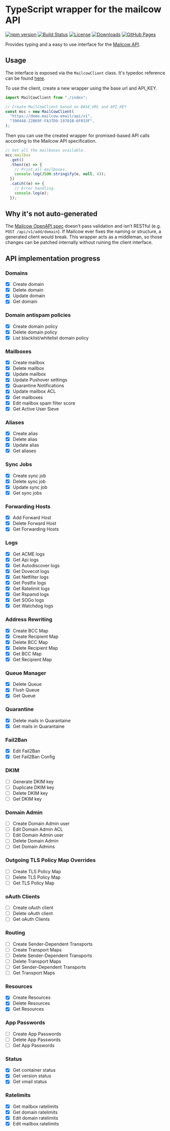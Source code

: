 
# TypeScript wrapper for the mailcow API
[![npm version](https://img.shields.io/npm/v/ts-mailcow-api)](https://www.npmjs.com/package/ts-mailcow-api)
[![Build Status](https://github.com/JustSamuel/ts-mailcow-api/actions/workflows/lint-and-build.yml/badge.svg)](https://github.com/JustSamuel/ts-mailcow-api/actions/workflows/lint-and-build.yml)
[![License](https://img.shields.io/npm/l/ts-mailcow-api)](https://github.com/JustSamuel/ts-mailcow-api/blob/main/LICENSE)
[![Downloads](https://img.shields.io/npm/dt/ts-mailcow-api)](https://www.npmjs.com/package/ts-mailcow-api)
[![GitHub Pages](https://img.shields.io/badge/view-GitHub%20Pages-blue?logo=github)](https://justsamuel.github.io/ts-mailcow-api/classes/MailcowClient.html)

Provides typing and a easy to use interface for the [Mailcow API](https://mailcow.docs.apiary.io/#).

## Usage

The interface is exposed via the `MailcowClient` class. It's typedoc reference can be found [here](https://justsamuel.github.io/ts-mailcow-api/classes/MailcowClient.html).

To use the client, create a new wrapper using the base url and API_KEY.

```ts
import MailCowClient from "./index";

// Create MailCowClient based on BASE_URL and API_KEY
const mcc = new MailCowClient(
  "https://demo.mailcow.email/api/v1",
  "390448-22B69F-FA37D9-19701B-6F033F",
);
```

Then you can use the created wrapper for promised-based API calls according to the Mailcow API specification.

```ts
// Get all the mailboxes available.
mcc.mailbox
  .get()
  .then((e) => {
    // Print all mailboxes.
    console.log(JSON.stringify(e, null, 4));
  })
  .catch((e) => {
    // Error handling.
    console.log(e);
  });
```

## Why it's not auto-generated

The [Mailcow OpenAPI spec](https://github.com/mailcow/mailcow-dockerized/blob/master/data/web/api/openapi.yaml) doesn’t pass validation and isn’t RESTful (e.g. `POST /api/v1/add/domain`).
If Mailcow ever fixes the naming or structure, a generated client would break.
This wrapper acts as a middleman, so those changes can be patched internally without ruining the client interface.


## API implementation progress

### Domains

- [x] Create domain
- [x] Delete domain
- [x] Update domain
- [x] Get domain

### Domain antispam policies

- [x] Create domain policy
- [x] Delete domain policy
- [x] List blacklist/whitelist domain policy

### Mailboxes

- [x] Create mailbox
- [x] Delete mailbox
- [x] Update mailbox
- [x] Update Pushover settings
- [x] Quarantine Notifications
- [x] Update mailbox ACL
- [x] Get mailboxes
- [x] Edit mailbox spam filter score
- [x] Get Active User Sieve

### Aliases

- [x] Create alias
- [x] Delete alias
- [x] Update alias
- [x] Get aliases

### Sync Jobs

- [x] Create sync job
- [x] Delete sync job
- [x] Update sync job
- [x] Get sync jobs

### Forwarding Hosts

- [x] Add Forward Host
- [x] Delete Forward Host
- [x] Get Forwarding Hosts

### Logs

- [x] Get ACME logs
- [x] Get Api logs
- [x] Get Autodiscover logs
- [x] Get Dovecot logs
- [x] Get Netfilter logs
- [x] Get Postfix logs
- [x] Get Ratelimit logs
- [x] Get Rspamd logs
- [x] Get SOGo logs
- [x] Get Watchdog logs

### Address Rewriting

- [x] Create BCC Map
- [x] Create Recipient Map
- [x] Delete BCC Map
- [x] Delete Recipient Map
- [x] Get BCC Map
- [x] Get Recipient Map

### Queue Manager

- [x] Delete Queue
- [x] Flush Queue
- [x] Get Queue

### Quarantine

- [x] Delete mails in Quarantaine
- [x] Get mails in Quarantaine

### Fail2Ban

- [x] Edit Fail2Ban
- [x] Get Fail2Ban Config

### DKIM

- [ ] Generate DKIM key
- [ ] Duplicate DKIM key
- [ ] Delete DKIM key
- [ ] Get DKIM key

### Domain Admin

- [ ] Create Domain Admin user
- [ ] Edit Domain Admin ACL
- [ ] Edit Domain Admin user
- [ ] Delete Domain Admin
- [ ] Get Domain Admins

### Outgoing TLS Policy Map Overrides

- [ ] Create TLS Policy Map
- [ ] Delete TLS Policy Map
- [ ] Get TLS Policy Map

### oAuth Clients

- [ ] Create oAuth client
- [ ] Delete oAuth client
- [ ] Get oAuth Clients

### Routing

- [ ] Create Sender-Dependent Transports
- [ ] Create Transport Maps
- [ ] Delete Sender-Dependent Transports
- [ ] Delete Transport Maps
- [ ] Get Sender-Dependent Transports
- [ ] Get Transport Maps

### Resources

- [x] Create Resources
- [x] Delete Resources
- [x] Get Resources

### App Passwords

- [ ] Create App Passwords
- [ ] Delete App Passwords
- [ ] Get App Passwords

### Status

- [x] Get container status
- [x] Get version status
- [x] Get vmail status

### Ratelimits

- [x] Get mailbox ratelimits
- [x] Get domain ratelimits
- [x] Edit domain ratelimits
- [x] Edit mailbox ratelimits
